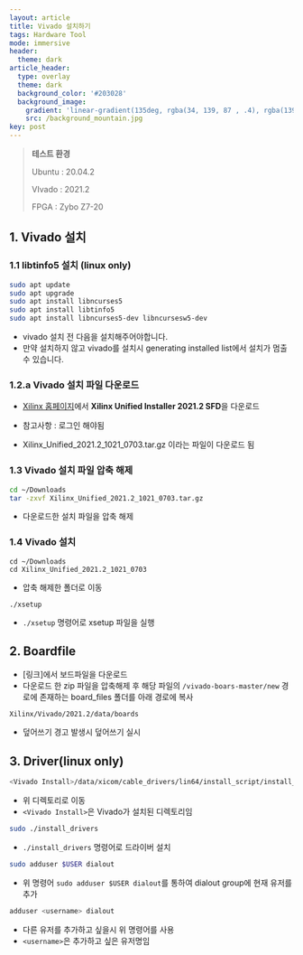 ```yaml
---
layout: article
title: Vivado 설치하기
tags: Hardware Tool
mode: immersive
header:
  theme: dark
article_header:
  type: overlay
  theme: dark
  background_color: '#203028'
  background_image:
    gradient: 'linear-gradient(135deg, rgba(34, 139, 87 , .4), rgba(139, 34, 139, .4))'
    src: /background_mountain.jpg
key: post
---
```


<!--more-->

> **테스트 환경**
>
> Ubuntu : 20.04.2
>
> VIvado : 2021.2
>
> FPGA : Zybo Z7-20

## 1. Vivado 설치

### 1.1 libtinfo5 설치 (linux only)

```bash
sudo apt update
sudo apt upgrade
sudo apt install libncurses5
sudo apt install libtinfo5
sudo apt install libncurses5-dev libncursesw5-dev
```

- vivado 설치 전 다음을 설치해주어야합니다.
- 만약 설치하지 않고 vivado를 설치시 generating installed list에서 설치가 멈출 수 있습니다.



### 1.2.a Vivado 설치 파일 다운로드

- [Xilinx 홈페이지](https://www.xilinx.com/support/download.html)에서 **Xilinx Unified Installer 2021.2 SFD**을 다운로드

- 참고사항 : 로그인 해야됨

- Xilinx_Unified_2021.2_1021_0703.tar.gz 이라는 파일이 다운로드 됨

  





### 1.3 Vivado 설치 파일 압축 해제

```bash
cd ~/Downloads
tar -zxvf Xilinx_Unified_2021.2_1021_0703.tar.gz
```

- 다운로드한 설치 파일을 압축 해제



### 1.4 Vivado 설치

```
cd ~/Downloads
cd Xilinx_Unified_2021.2_1021_0703
```

- 압축 해제한 폴더로 이동

```
./xsetup
```

- `./xsetup` 명령어로 xsetup 파일을 실행



## 2. Boardfile

- [링크]에서 보드파일을 다운로드
- 다운로드 한 zip 파일을 압축해제 후 해당 파일의 `/vivado-boars-master/new` 경로에 존재하는 board_files 폴더를 아래 경로에 복사

```bash
Xilinx/Vivado/2021.2/data/boards
```

- 덮어쓰기 경고 발생시 덮어쓰기 실시



## 3. Driver(linux only)

```bash
<Vivado Install>/data/xicom/cable_drivers/lin64/install_script/install_drivers/
```

- 위 디렉토리로 이동
- `<Vivado Install>`은 Vivado가 설치된 디렉토리임

```bash
sudo ./install_drivers
```

- `./install_drivers` 명령어로 드라이버 설치

```bash
sudo adduser $USER dialout
```

- 위 명령어 `sudo adduser $USER dialout`를 통하여 dialout group에 현재 유저를 추가

```bash
adduser <username> dialout
```

- 다른 유저를 추가하고 싶을시 위 명령어를 사용
- `<username>`은 추가하고 싶은 유저명임 
